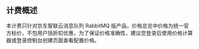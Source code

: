 ## 计费概述
本计费只针对京东智联云消息队列 RabbitMQ 版产品，价格总览中价格为统一官方标价，不包用户括折扣优惠，为了保证价格准确性，建议您登录后使用价格计算器或登录控制台创建页面查看配置价格。</br>
